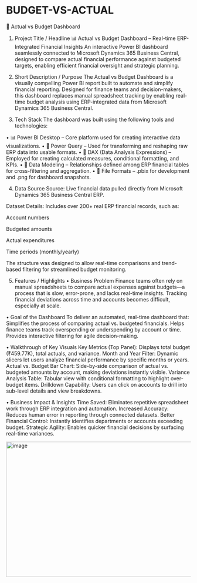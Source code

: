 # BUDGET-VS-ACTUAL
💼 Actual vs Budget Dashboard
1. Project Title / Headline
📊 Actual vs Budget Dashboard – Real-time ERP-Integrated Financial Insights
An interactive Power BI dashboard seamlessly connected to Microsoft Dynamics 365 Business Central, designed to compare actual financial performance against budgeted targets, enabling efficient financial oversight and strategic planning.

2. Short Description / Purpose
The Actual vs Budget Dashboard is a visually compelling Power BI report built to automate and simplify financial reporting. Designed for finance teams and decision-makers, this dashboard replaces manual spreadsheet tracking by enabling real-time budget analysis using ERP-integrated data from Microsoft Dynamics 365 Business Central.

3. Tech Stack
The dashboard was built using the following tools and technologies:<br>

• 📊 Power BI Desktop – Core platform used for creating interactive data visualizations.
• 🔄 Power Query – Used for transforming and reshaping raw ERP data into usable formats.
• 🧠 DAX (Data Analysis Expressions) – Employed for creating calculated measures, conditional formatting, and KPIs.
• 🧩 Data Modeling – Relationships defined among ERP financial tables for cross-filtering and aggregation.
• 📁 File Formats – .pbix for development and .png for dashboard snapshots.

4. Data Source
Source:
Live financial data pulled directly from Microsoft Dynamics 365 Business Central ERP.

Dataset Details:
Includes over 200+ real ERP financial records, such as:

Account numbers

Budgeted amounts

Actual expenditures

Time periods (monthly/yearly)

The structure was designed to allow real-time comparisons and trend-based filtering for streamlined budget monitoring.

5. Features / Highlights
• Business Problem
Finance teams often rely on manual spreadsheets to compare actual expenses against budgets—a process that is slow, error-prone, and lacks real-time insights. Tracking financial deviations across time and accounts becomes difficult, especially at scale.

• Goal of the Dashboard
To deliver an automated, real-time dashboard that:
Simplifies the process of comparing actual vs. budgeted financials.
Helps finance teams track overspending or underspending by account or time.
Provides interactive filtering for agile decision-making.

• Walkthrough of Key Visuals
Key Metrics (Top Panel):
Displays total budget (₹459.77K), total actuals, and variance.
Month and Year Filter:
Dynamic slicers let users analyze financial performance by specific months or years.
Actual vs. Budget Bar Chart:
Side-by-side comparison of actual vs. budgeted amounts by account, making deviations instantly visible.
Variance Analysis Table:
Tabular view with conditional formatting to highlight over-budget items.
Drilldown Capability:
Users can click on accounts to drill into sub-level details and view breakdowns.

• Business Impact & Insights
Time Saved: Eliminates repetitive spreadsheet work through ERP integration and automation.
Increased Accuracy: Reduces human error in reporting through connected datasets.
Better Financial Control: Instantly identifies departments or accounts exceeding budget.
Strategic Agility: Enables quicker financial decisions by surfacing real-time variances.


<img width="631" height="368" alt="image" src="https://github.com/user-attachments/assets/9d0551ae-4031-4ce4-b743-afdd8c56b846" />
